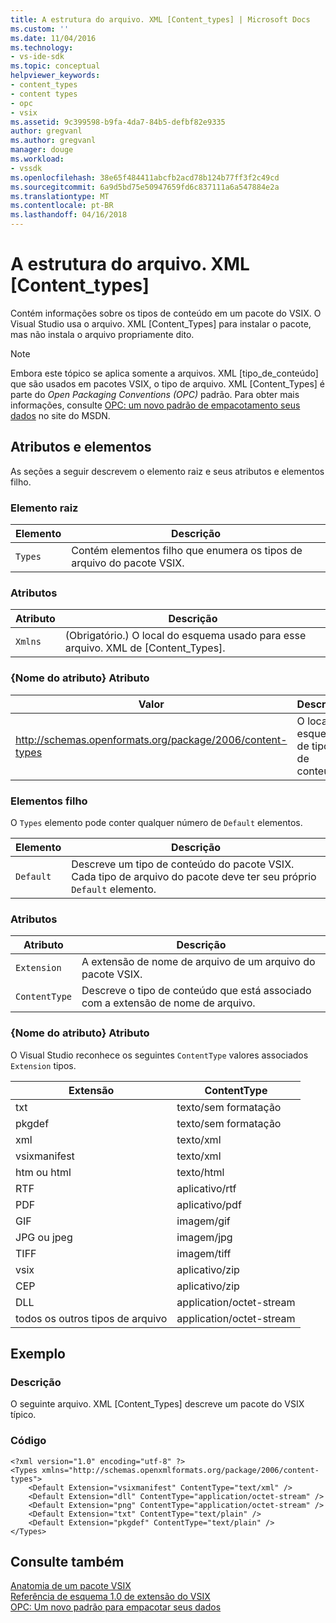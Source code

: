 ```yaml
---
title: A estrutura do arquivo. XML [Content_types] | Microsoft Docs
ms.custom: ''
ms.date: 11/04/2016
ms.technology:
- vs-ide-sdk
ms.topic: conceptual
helpviewer_keywords:
- content_types
- content types
- opc
- vsix
ms.assetid: 9c399598-b9fa-4da7-84b5-defbf82e9335
author: gregvanl
ms.author: gregvanl
manager: douge
ms.workload:
- vssdk
ms.openlocfilehash: 38e65f484411abcfb2acd78b124b77ff3f2c49cd
ms.sourcegitcommit: 6a9d5bd75e50947659fd6c837111a6a547884e2a
ms.translationtype: MT
ms.contentlocale: pt-BR
ms.lasthandoff: 04/16/2018
---
```

# <a name="the-structure-of-the-contenttypesxml-file"></a>A estrutura do arquivo. XML [Content_types]
Contém informações sobre os tipos de conteúdo em um pacote do VSIX. O Visual Studio usa o arquivo. XML [Content_Types] para instalar o pacote, mas não instala o arquivo propriamente dito.  
  
> [!NOTE]
>  Embora este tópico se aplica somente a arquivos. XML [tipo_de_conteúdo] que são usados em pacotes VSIX, o tipo de arquivo. XML [Content_Types] é parte do *Open Packaging Conventions (OPC)* padrão. Para obter mais informações, consulte [OPC: um novo padrão de empacotamento seus dados](http://go.microsoft.com/fwlink/?LinkID=148207) no site do MSDN.  
  
## <a name="attributes-and-elements"></a>Atributos e elementos  
 As seções a seguir descrevem o elemento raiz e seus atributos e elementos filho.  
  
### <a name="root-element"></a>Elemento raiz  
  
|Elemento|Descrição|  
|-------------|-----------------|  
|`Types`|Contém elementos filho que enumera os tipos de arquivo do pacote VSIX.|  
  
### <a name="attributes"></a>Atributos  
  
|Atributo|Descrição|  
|---------------|-----------------|  
|`Xmlns`|(Obrigatório.) O local do esquema usado para esse arquivo. XML de [Content_Types].|  
  
### <a name="attribute-name-attribute"></a>{Nome do atributo} Atributo  
  
|Valor|Descrição|  
|-----------|-----------------|  
|http://schemas.openformats.org/package/2006/content-types|O local do esquema de tipos de conteúdo.|  
  
### <a name="child-elements"></a>Elementos filho  
 O `Types` elemento pode conter qualquer número de `Default` elementos.  
  
|Elemento|Descrição|  
|-------------|-----------------|  
|`Default`|Descreve um tipo de conteúdo do pacote VSIX. Cada tipo de arquivo do pacote deve ter seu próprio `Default` elemento.|  
  
### <a name="attributes"></a>Atributos  
  
|Atributo|Descrição|  
|---------------|-----------------|  
|`Extension`|A extensão de nome de arquivo de um arquivo do pacote VSIX.|  
|`ContentType`|Descreve o tipo de conteúdo que está associado com a extensão de nome de arquivo.|  
  
### <a name="attribute-name-attribute"></a>{Nome do atributo} Atributo  
 O Visual Studio reconhece os seguintes `ContentType` valores associados `Extension` tipos.  
  
|Extensão|ContentType|  
|---------------|-----------------|  
|txt|texto/sem formatação|  
|pkgdef|texto/sem formatação|  
|xml|texto/xml|  
|vsixmanifest|texto/xml|  
|htm ou html|texto/html|  
|RTF|aplicativo/rtf|  
|PDF|aplicativo/pdf|  
|GIF|imagem/gif|  
|JPG ou jpeg|imagem/jpg|  
|TIFF|imagem/tiff|  
|vsix|aplicativo/zip|  
|CEP|aplicativo/zip|  
|DLL|application/octet-stream|  
|todos os outros tipos de arquivo|application/octet-stream|  
  
## <a name="example"></a>Exemplo  
  
### <a name="description"></a>Descrição  
 O seguinte arquivo. XML [Content_Types] descreve um pacote do VSIX típico.  
  
### <a name="code"></a>Código  
  
```  
<?xml version="1.0" encoding="utf-8" ?>   
<Types xmlns="http://schemas.openxmlformats.org/package/2006/content-types">  
    <Default Extension="vsixmanifest" ContentType="text/xml" />   
    <Default Extension="dll" ContentType="application/octet-stream" />   
    <Default Extension="png" ContentType="application/octet-stream" />   
    <Default Extension="txt" ContentType="text/plain" />   
    <Default Extension="pkgdef" ContentType="text/plain" />   
</Types>  
```  
  
## <a name="see-also"></a>Consulte também  
 [Anatomia de um pacote VSIX](../extensibility/anatomy-of-a-vsix-package.md)   
 [Referência de esquema 1.0 de extensão do VSIX](http://msdn.microsoft.com/en-us/76e410ec-b1fb-4652-ac98-4a4c52e09a2b)   
 [OPC: Um novo padrão para empacotar seus dados](http://go.microsoft.com/fwlink/?LinkID=148207)